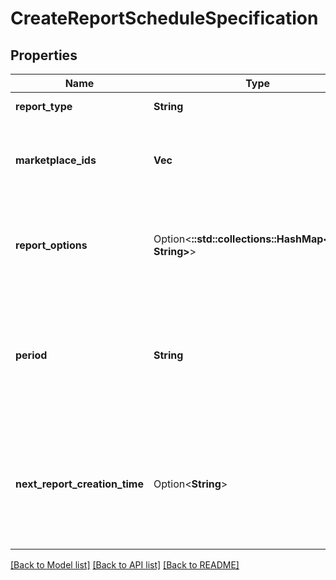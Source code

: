 # CreateReportScheduleSpecification

## Properties

Name | Type | Description | Notes
------------ | ------------- | ------------- | -------------
**report_type** | **String** | The report type. | 
**marketplace_ids** | **Vec<String>** | A list of marketplace identifiers for the report schedule. | 
**report_options** | Option<**::std::collections::HashMap<String, String>**> | Additional information passed to reports. This varies by report type. | [optional]
**period** | **String** | One of a set of predefined ISO 8601 periods that specifies how often a report should be created. | 
**next_report_creation_time** | Option<**String**> | The date and time when the schedule will create its next report, in ISO 8601 date time format. | [optional]

[[Back to Model list]](../README.md#documentation-for-models) [[Back to API list]](../README.md#documentation-for-api-endpoints) [[Back to README]](../README.md)


